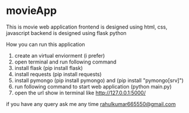 # movieApp
This is movie web application 
frontend is designed using html, css, javascript
backend is designed using flask python

How you can run this application
1. create an virtual enviorment (i prefer)
2. open terminal and run following command
3. install flask (pip install flask)
4. install requests (pip install requests)
5. install pymongo (pip install pymongo) and (pip install "pymongo[srv]")
6. run following command to start web application (python main.py)
7. open the url show in terminal like http://127.0.0.1:5000/


if you have any query ask me any time rahulkumar665550@gmail.com
